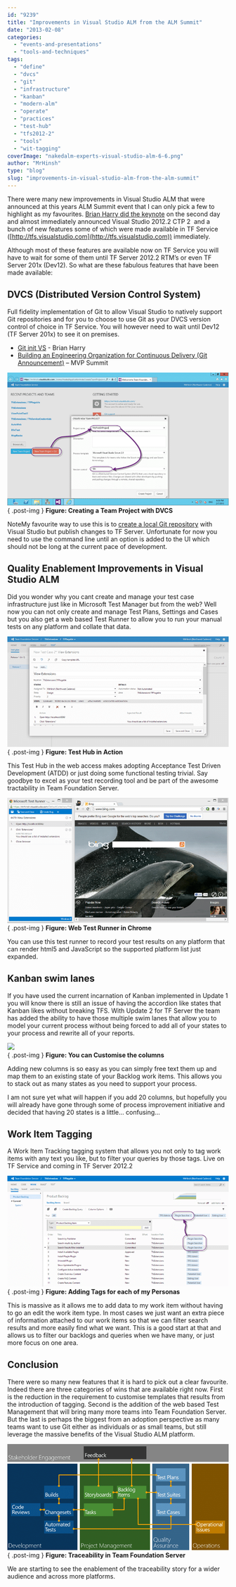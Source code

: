 ```yaml
---
id: "9239"
title: "Improvements in Visual Studio ALM from the ALM Summit"
date: "2013-02-08"
categories: 
  - "events-and-presentations"
  - "tools-and-techniques"
tags: 
  - "define"
  - "dvcs"
  - "git"
  - "infrastructure"
  - "kanban"
  - "modern-alm"
  - "operate"
  - "practices"
  - "test-hub"
  - "tfs2012-2"
  - "tools"
  - "wit-tagging"
coverImage: "nakedalm-experts-visual-studio-alm-6-6.png"
author: "MrHinsh"
type: "blog"
slug: "improvements-in-visual-studio-alm-from-the-alm-summit"
---
```


There were many new improvements in Visual Studio ALM that were announced at this years ALM Summit event that I can only pick a few to highlight as my favourites. [Brian Harry did the keynote](http://channel9.msdn.com/Events/ALM-Summit/ALM-Summit-3/Building-an-Engineering-Organization-for-Continuous-Delivery) on the second day and almost immediately announced Visual Studio 2012.2 CTP 2  and a bunch of new features some of which were made available in TF Service ([http://tfs.visualstudio.com](http://tfs.visualstudio.com)) immediately.

Although most of these features are available now on TF Service you will have to wait for some of them until TF Server 2012.2 RTM’s or even TF Server 201x (Dev12). So what are these fabulous features that have been made available:

## DVCS (Distributed Version Control System)

Full fidelity implementation of Git to allow Visual Studio to natively support Git repositories and for you to choose to use Git as your DVCS version control of choice in TF Service. You will however need to wait until Dev12 (TF Server 201x) to see it on premises.

- [Git init VS](http://blogs.msdn.com/b/bharry/archive/2013/01/30/git-init-vs.aspx "http://blogs.msdn.com/b/bharry/archive/2013/01/30/git-init-vs.aspx") - Brian Harry
- [Building an Engineering Organization for Continuous Delivery (Git Announcement)](http://channel9.msdn.com/Events/ALM-Summit/ALM-Summit-3/Building-an-Engineering-Organization-for-Continuous-Delivery "http://channel9.msdn.com/Events/ALM-Summit/ALM-Summit-3/Building-an-Engineering-Organization-for-Continuous-Delivery") – MVP Summit

![image](images/image-1-1.png "image")  
{ .post-img }
**Figure: Creating a Team Project with DVCS**

NoteMy favourite way to use this is to [create a local Git repository](https://tfs.visualstudio.com/en-us/learn/code/create-code-project-vs-git) with Visual Studio but publish changes to TF Server. Unfortunate for now you need to use the command line until an option is added to the UI which should not be long at the current pace of development.

## Quality Enablement Improvements in Visual Studio ALM

Did you wonder why you cant create and manage your test case infrastructure just like in Microsoft Test Manager but from the web? Well now you can not only create and manage Test Plans, Settings and Cases but you also get a web based Test Runner to allow you to run your manual tests on any platform and collate that data.

![image](images/image1-2-2.png "image")  
{ .post-img }
**Figure: Test Hub in Action**

This Test Hub in the web access makes adopting Acceptance Test Driven Development (ATDD) or just doing some functional testing trivial. Say goodbye to excel as your test recording tool and be part of the awesome tractability in Team Foundation Server.

![image](images/image2-3-3.png "image")  
{ .post-img }
**Figure: Web Test Runner in Chrome**

You can use this test runner to record your test results on any platform that can render html5 and JavaScript so the supported platform list just expanded.

## Kanban swim lanes

If you have used the current incarnation of Kanban implemented in Update 1 you will know there is still an issue of having the accordion like states that Kanban likes without breaking TFS. With Update 2 for TF Server the team has added the ability to have those multiple swim lanes that allow you to model your current process without being forced to add all of your states to your process and rewrite all of your reports.

![](images/1777.image_5F00_thumb_5F00_5912078B.png)  
{ .post-img }
**Figure: You can Customise the columns**

Adding new columns is so easy as you can simply free text them up and map them to an existing state of your Backlog work items. This allows you to stack out as many states as you need to support your process.

I am not sure yet what will happen if you add 20 columns, but hopefully you will already have gone through some of process improvement initiative and decided that having 20 states is a little… confusing…

## Work Item Tagging

A Work Item Tracking tagging system that allows you not only to tag work items with any text you like, but to filter your queries by those tags. Live on TF Service and coming in TF Server 2012.2

![image](images/image3-4-4.png "image")  
{ .post-img }
**Figure: Adding Tags for each of my Personas**

This is massive as it allows me to add data to my work item without having to go an edit the work item type. In most cases we just want an extra piece of information attached to our work items so that we can filter search results and more easily find what we want. This is a good start at that and allows us to filter our backlogs and queries when we have many, or just more focus on one area.

## Conclusion

There were so many new features that it is hard to pick out a clear favourite. Indeed there are three categories of wins that are available right now. First is the reduction in the requirement to customise templates that results from the introduction of tagging. Second is the addition of the web based Test Management that will bring many more teams into Team Foundation Server. But the last is perhaps the biggest from an adoption perspective as many teams want to use Git either as individuals or as small teams, but still leverage the massive benefits of the Visual Studio ALM platform.

![image](images/image4-5-5.png "image")  
{ .post-img }
**Figure: Traceability in Team Foundation Server**

We are starting to see the enablement of the traceability story for a wider audience and across more platforms.


